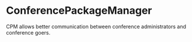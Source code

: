 # ConferencePackageManager
CPM allows better communication between conference administrators and conference goers. 
